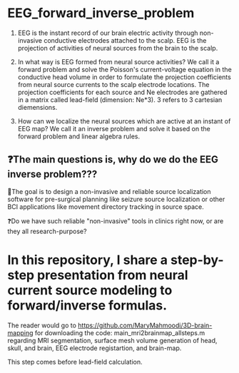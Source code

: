 # EEG_forward_inverse_problem


1. EEG is the instant record of our brain electric activity through non-invasive conductive electrodes attached to the scalp.
EEG is the projection of activities of neural sources from the brain to the scalp.

2. In what way is EEG formed from neural source activities? We call it a forward problem and solve the Poisson's current-voltage equation in the conductive head volume in order to formulate the projection coefficients from neural source currents to the scalp electrode locations.
   The projection coefficients for each source and Ne electrodes are gathered in a matrix called lead-field (dimension: Ne*3). 3 refers to 3 cartesian diemensions. 

3. How can we localize the neural sources which are active at an instant of EEG map? We call it an inverse problem and solve it based on the forward problem and linear algebra rules.

## ❓The main questions is, why do we do the EEG inverse problem???

🎯The goal is to design a non-invasive and reliable source localization software for pre-surgical planning like seizure source localization or other BCI applications like movement directory tracking in source space.

❓Do we have such reliable "non-invasive" tools in clinics right now, or are they all research-purpose? 

# In this repository, I share a step-by-step presentation from neural current source modeling to forward/inverse formulas. 


The reader would go to https://github.com/MaryMahmoodi/3D-brain-mapping 
for downloading the code: main_mri2brainmap_allsteps.m regarding 
MRI segmentation,
surface mesh volume generation of head, skull, and brain,
EEG electrode registartion,
and brain-map.

This step comes before lead-field calculation. 

